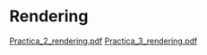 # Rendering

[Practica_2_rendering.pdf](https://github.com/Anamarq/Rendering/files/12181561/Practica_2_rendering.pdf)
[Practica_3_rendering.pdf](https://github.com/Anamarq/Rendering/files/12181569/Practica_3_rendering.pdf)
